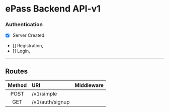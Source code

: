 # ePass Backend API-v1

### Authentication
* [x] Server Created.
* [] Registration,
* [] Login, 
---

## Routes

| Method | URI | Middleware |
| :-----: | :---- | :-----:|
| POST | /v1/simple | |
| GET | /v1/auth/signup | |


